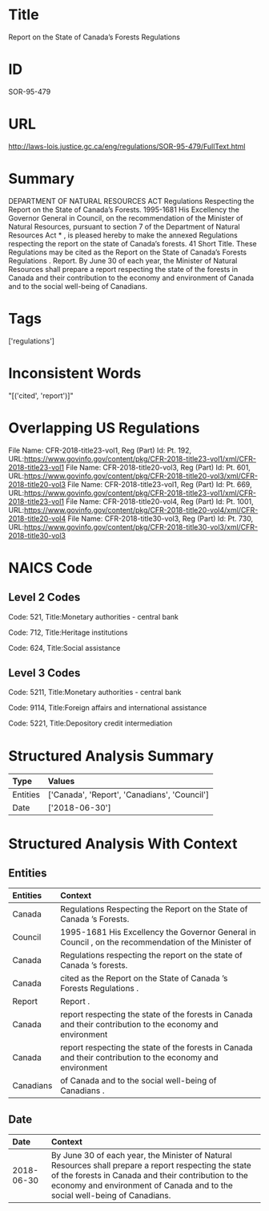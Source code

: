 # Title
Report on the State of Canada’s Forests Regulations


# ID
SOR-95-479

# URL
http://laws-lois.justice.gc.ca/eng/regulations/SOR-95-479/FullText.html


# Summary
DEPARTMENT OF NATURAL RESOURCES ACT Regulations Respecting the Report on the State of Canada’s Forests.
1995-1681 His Excellency the Governor General in Council, on the recommendation of the Minister of Natural Resources, pursuant to section 7 of the Department of  Natural Resources Act * , is pleased hereby to make the annexed Regulations respecting the report on the state of Canada’s forests.
41 Short Title.
These Regulations may be cited as the  Report on the State of Canada’s Forests Regulations .
Report.
By June 30 of each year, the Minister of Natural Resources shall prepare a report respecting the state of the forests in Canada and their contribution to the economy and environment of Canada and to the social well-being of Canadians.


# Tags
['regulations']


# Inconsistent Words
"[('cited', 'report')]"


# Overlapping US Regulations
File Name: CFR-2018-title23-vol1, Reg (Part) Id: Pt. 192, URL:https://www.govinfo.gov/content/pkg/CFR-2018-title23-vol1/xml/CFR-2018-title23-vol1
File Name: CFR-2018-title20-vol3, Reg (Part) Id: Pt. 601, URL:https://www.govinfo.gov/content/pkg/CFR-2018-title20-vol3/xml/CFR-2018-title20-vol3
File Name: CFR-2018-title23-vol1, Reg (Part) Id: Pt. 669, URL:https://www.govinfo.gov/content/pkg/CFR-2018-title23-vol1/xml/CFR-2018-title23-vol1
File Name: CFR-2018-title20-vol4, Reg (Part) Id: Pt. 1001, URL:https://www.govinfo.gov/content/pkg/CFR-2018-title20-vol4/xml/CFR-2018-title20-vol4
File Name: CFR-2018-title30-vol3, Reg (Part) Id: Pt. 730, URL:https://www.govinfo.gov/content/pkg/CFR-2018-title30-vol3/xml/CFR-2018-title30-vol3



# NAICS Code
## Level 2 Codes
Code: 521, Title:Monetary authorities - central bank

Code: 712, Title:Heritage institutions

Code: 624, Title:Social assistance




## Level 3 Codes
Code: 5211, Title:Monetary authorities - central bank

Code: 9114, Title:Foreign affairs and international assistance

Code: 5221, Title:Depository credit intermediation







# Structured Analysis Summary
| Type     | Values                                       |
|:---------|:---------------------------------------------|
| Entities | ['Canada', 'Report', 'Canadians', 'Council'] |
| Date     | ['2018-06-30']                               |


# Structured Analysis With Context
 


## Entities
| Entities   | Context                                                                                                    |
|:-----------|:-----------------------------------------------------------------------------------------------------------|
| Canada     | Regulations Respecting the Report on the State of Canada ’s Forests.                                       |
| Council    | 1995-1681 His Excellency the Governor General in  Council , on the recommendation of the Minister of       |
| Canada     | Regulations respecting the report on the state of Canada ’s forests.                                       |
| Canada     | cited as the Report on the State of Canada ’s Forests Regulations .                                        |
| Report     | Report .                                                                                                   |
| Canada     | report respecting the state of the forests in Canada and their contribution to the economy and environment |
| Canada     | report respecting the state of the forests in Canada and their contribution to the economy and environment |
| Canadians  | of Canada and to the social well-being of Canadians .                                                      |


## Date
| Date       | Context                                                                                                                                                                                                                                    |
|:-----------|:-------------------------------------------------------------------------------------------------------------------------------------------------------------------------------------------------------------------------------------------|
| 2018-06-30 | By June 30 of each year, the Minister of Natural Resources shall prepare a report respecting the state of the forests in Canada and their contribution to the economy and environment of Canada and to the social well-being of Canadians. |


